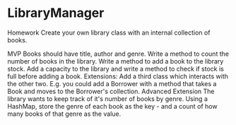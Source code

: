# LibraryManager


Homework
Create your own library class with an internal collection of books.

MVP
Books should have title, author and genre.
Write a method to count the number of books in the library.
Write a method to add a book to the library stock.
Add a capacity to the library and write a method to check if stock is full before adding a book.
Extensions:
Add a third class which interacts with the other two. E.g. you could add a Borrower with a method that takes a Book and moves to the Borrower's collection.
Advanced Extension
The library wants to keep track of it's number of books by genre. Using a HashMap, store the genre of each book as the key - and a count of how many books of that genre as the value.
